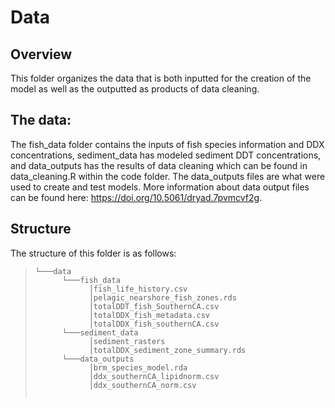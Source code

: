 # Data

## Overview

This folder organizes the data that is both inputted for the creation of the model as well as the outputted as products of data cleaning.

## The data:
The fish_data folder contains the inputs of fish species information and DDX concentrations, sediment_data has modeled sediment DDT concentrations, and data_outputs has the results of data cleaning which can be found in data_cleaning.R within the code folder. The data_outputs files are what were used to create and test models. More information about data output files can be found here: https://doi.org/10.5061/dryad.7pvmcvf2g. 

## Structure 
The structure of this folder is as follows:
> ```
> └───data
>       └───fish_data
>             │fish_life_history.csv
>             │pelagic_nearshore_fish_zones.rds
>             │totalDDT_fish_SouthernCA.csv
>             │totalDDX_fish_metadata.csv
>             │totalDDX_fish_southernCA.csv
>       └───sediment_data
>             │sediment_rasters
>             │totalDDX_sediment_zone_summary.rds
>       └───data_outputs
>             │brm_species_model.rda
>             │ddx_southernCA_lipidnorm.csv
>             │ddx_southernCA_norm.csv
>       
